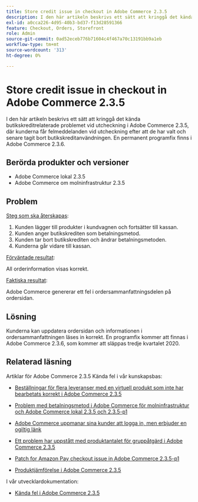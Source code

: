 ```yaml
---
title: Store credit issue in checkout in Adobe Commerce 2.3.5
description: I den här artikeln beskrivs ett sätt att kringgå det kända butikskreditrelaterade problemet vid utcheckning i Adobe Commerce 2.3.5, där kunderna får felmeddelanden vid utcheckning efter att de har valt och senare tagit bort butikskreditanvändningen. En permanent programfix finns i Adobe Commerce 2.3.6.
exl-id: a0cca226-4d95-40b3-bd37-f13d28591366
feature: Checkout, Orders, Storefront
role: Admin
source-git-commit: 0ad52eceb776b71604c4f467a70c13191bb9a1eb
workflow-type: tm+mt
source-wordcount: '313'
ht-degree: 0%

---
```


# Store credit issue in checkout in Adobe Commerce 2.3.5

I den här artikeln beskrivs ett sätt att kringgå det kända butikskreditrelaterade problemet vid utcheckning i Adobe Commerce 2.3.5, där kunderna får felmeddelanden vid utcheckning efter att de har valt och senare tagit bort butikskreditanvändningen. En permanent programfix finns i Adobe Commerce 2.3.6.

## Berörda produkter och versioner

* Adobe Commerce lokal 2.3.5
* Adobe Commerce om molninfrastruktur 2.3.5

## Problem

<u>Steg som ska återskapas</u>:

1. Kunden lägger till produkter i kundvagnen och fortsätter till kassan.
1. Kunden anger butikskrediten som betalningsmetod.
1. Kunden tar bort butikskrediten och ändrar betalningsmetoden.
1. Kunderna går vidare till kassan.

<u>Förväntade resultat</u>:

All orderinformation visas korrekt.

<u>Faktiska resultat</u>:

Adobe Commerce genererar ett fel i ordersammanfattningsdelen på ordersidan.

## Lösning

Kunderna kan uppdatera ordersidan och informationen i ordersammanfattningen läses in korrekt. En programfix kommer att finnas i Adobe Commerce 2.3.6, som kommer att släppas tredje kvartalet 2020.

## Relaterad läsning

Artiklar för Adobe Commerce 2.3.5 Kända fel i vår kunskapsbas:

* [Beställningar för flera leveranser med en virtuell produkt som inte har bearbetats korrekt i Adobe Commerce 2.3.5](/help/troubleshooting/miscellaneous/magento-2-3-5-known-issue-virtual-product-multi-ship-orders.md)

* [Problem med betalningsmetod i Adobe Commerce för molninfrastruktur och Adobe Commerce lokal 2.3.5 och 2.3.5-p1](/help/troubleshooting/known-issues-patches-attached/magento-2-3-5-2-3-5-p1-patch-country-payment-issue.md)

* [Adobe Commerce uppmanar sina kunder att logga in, men erbjuder en ogiltig länk](/help/troubleshooting/known-issues-patches-attached/magento-prompts-customers-log-in-invalid-link.md)

* [Ett problem har uppstått med produktantalet för gruppåtgärd i Adobe Commerce 2.3.5](/help/troubleshooting/miscellaneous/bulk-action-product-count-known-issue-in-magento-2-3-5.md)

* [Patch for Amazon Pay checkout issue in Adobe Commerce 2.3.5-p1](/help/troubleshooting/payments/patch-for-amazon-pay-checkout-issue-in-magento-2-3-5-p1.md)

* [Produktjämförelse i Adobe Commerce 2.3.5](/help/troubleshooting/storefront/product-comparison-known-issue-in-magento-2-3-5.md)

I vår utvecklardokumentation:

* [Kända fel i Adobe Commerce 2.3.5](https://devdocs.magento.com/guides/v2.3/release-notes/release-notes-2-3-5-commerce.html#known-issues)
